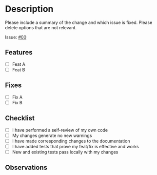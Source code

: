 # Description

Please include a summary of the change and which issue is fixed. Please delete options that are not relevant.

Issue: [#00](link)

## Features

- [ ] Feat A
- [ ] Feat B

## Fixes

- [ ] Fix A
- [ ] Fix B

## Checklist

- [ ] I have performed a self-review of my own code
- [ ] My changes generate no new warnings
- [ ] I have made corresponding changes to the documentation
- [ ] I have added tests that prove my feat/fix is effective and works
- [ ] New and existing tests pass locally with my changes

## Observations

